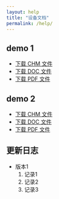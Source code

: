```yaml
---
layout: help
title: "设备文档"
permalink: /help/
---
```



<div class="download-main">
<h2 class="SelectPrdt">demo 1</h2>
<!-- <h2 class="SelectPrdt">HP5 - LOGO检测通用版</h2> -->
<ul class="download-ul">
	<li class="chm">
		<a href="#" title="下载.chm 帮助文档格式">
		<!-- <a target="_blank" href="http://pan.baidu.com/s/1o6wr4Qe" title="下载.chm 帮助文档格式"> -->
				下载 CHM 文件
		</a>
	</li>
	<li class="doc">
		<a href="#" title="下载.chm 帮助文档格式">
		<!-- <a target="_blank" href="http://blog.ulinkmega.com/help/404" title="下载.doc word文档格式"> -->
				下载 DOC 文件
		</a>
	</li>
	<li class="pdf">
		<a href="#" title="下载.chm 帮助文档格式">
		<!-- <a target="_blank" href="http://blog.ulinkmega.com/help/404" title="下载.pdf 文件格式"> -->
				下载 PDF 文件
		</a>
	</li>
</ul>
</div>
<div class="download-main">
<h2 class="SelectPrdt">demo 2</h2>
<!-- <h2 class="SelectPrdt">HP10 - 彩盒三面检测</h2> -->
<ul class="download-ul">
	<li class="chm">
		<a href="#" title="下载.chm 帮助文档格式">
		<!-- <a target="_blank" href="http://pan.baidu.com/s/1eQ8nb2a" title="下载.chm 帮助文档格式"> -->
				下载 CHM 文件
		</a>
	</li>
	<li class="doc">
		<a href="#" title="下载.chm 帮助文档格式">
		<!-- <a target="_blank" href="http://blog.ulinkmega.com/help/404" title="下载.doc word文档格式"> -->
				下载 DOC 文件
		</a>
	</li>
	<li class="pdf">
		<a href="#" title="下载.chm 帮助文档格式">
		<!-- <a target="_blank" href="http://blog.ulinkmega.com/help/404" title="下载.pdf 文件格式"> -->
				下载 PDF 文件
		</a>
	</li>
</ul>
</div>
<div class="clear"></div>
<div class="update">
<h2>更新日志</h2>
<ul class="update-ul">
	<li>
		版本1
		<ol>
			<li>记录1</li>
			<li>记录2</li>
			<li>记录3</li>
		</ol>
	</li>
</ul>
</div>
<br>
<br>
<br>
<br>
<br>